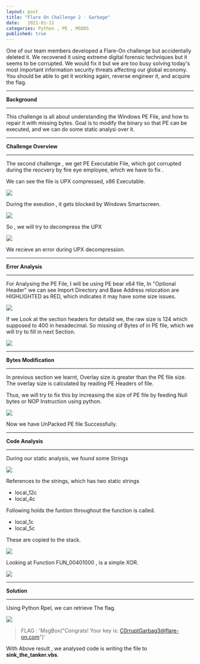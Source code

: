 ```yaml
---
layout: post
title: "Flare On Challenge 2 - Garbage"
date:   2021-01-11
categories: Python , PE , MSDOS
published: true
---
```


One of our team members developed a Flare-On challenge but accidentally deleted it. We recovered it using extreme digital forensic techniques but it seems to be corrupted. We would fix it but we are too busy solving today's most important information security threats affecting our global economy. You should be able to get it working again, reverse engineer it, and acquire the flag.

----
[](#header-1)**Background**

----

This challenge is all about understanding the Windows PE File, and how to repair it with missing bytes. 
Goal is to modify the binary so that PE can be executed, and we can do some static analysi over it.

----
[](#header-2)**Challenge Overview**

----
The second challenge , we get PE Executable File, which got corrupted during the reocvery by fire eye employee, which we have to fix .

We can see the file is UPX compressed, x86 Executable.

![](https://yashomer1994.github.io/yash007.github.io/assets/UPX.png)

During the exeution , it gets blocked by Windows Smartscreen.

![](https://yashomer1994.github.io/yash007.github.io/assets/smartscreen.png)

So , we will try to decompress the UPX 

![](https://yashomer1994.github.io/yash007.github.io/assets/unpackerror.png)

We recieve an error during UPX decompression.

----
[](#header-3)**Error Analysis**

----

For Analysing the PE File, I will be using PE bear x64 file, In "Optional Header" we can see Import Directory and Base Address relocation are HIGHLIGHTED as RED, which indicates it may have some size issues.

![](https://yashomer1994.github.io/yash007.github.io/assets/pebear.png)

If we Look at the section headers for detaild we, the raw size is 124 which supposed to 400 in hexadecimal. So missing of Bytes of in PE file, which we will try to fill in next Section.

![](https://yashomer1994.github.io/yash007.github.io/assets/memory.png)

----
[](#header-4)**Bytes Modification**

----

In previous section we learnt, Overlay size is greater than the  PE  file size.  The overlay size is calculated by reading PE Headers of file.

Thus, we will try to fix this by increasing the size of PE file by feeding Null bytes or NOP Instruction using python.

![](https://yashomer1994.github.io/yash007.github.io/assets/feed.png)

Now we have UnPacked PE file Successfully.

----
[](#header-5)**Code Analysis**

----

During our static analysis, we found some Strings 

![](https://yashomer1994.github.io/yash007.github.io/assets/strings.png)

References to the strings, which has two static strings 
- local_12c
- local_4c 

Following holds the funtion throughout the function is called.

- local_1c
- local_5c

These are copied to the stack.

![](https://yashomer1994.github.io/yash007.github.io/assets/decompile.png)

Looking at Function FUN_00401000 , is a simple XOR.

![](https://yashomer1994.github.io/yash007.github.io/assets/code.png)

----
[](#header-6)**Solution**

----

Using Python Rpel, we can retrieve The flag.

![](https://yashomer1994.github.io/yash007.github.io/assets/flag.png)

> FLAG : 'MsgBox("Congrats! Your key is: C0rruptGarbag3@flare-on.com")'

With Above result , we  analysed code is writing the file to 
**sink_the_tanker.vbs**.







